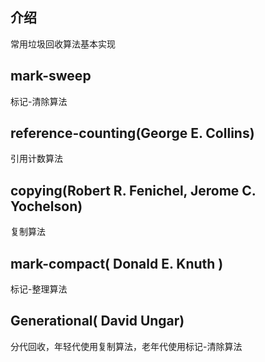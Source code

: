 ## 介绍
常用垃圾回收算法基本实现

## mark-sweep
标记-清除算法

## reference-counting(George E. Collins)
引用计数算法

## copying(Robert R. Fenichel, Jerome C. Yochelson)
复制算法

## mark-compact( Donald E. Knuth )
标记-整理算法

## Generational( David Ungar)
分代回收，年轻代使用复制算法，老年代使用标记-清除算法
